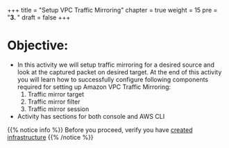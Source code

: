 +++
title = "Setup VPC Traffic Mirroring"
chapter = true
weight = 15
pre = "<b>3. </b>"
draft = false
+++

# Objective:

* In this activity we will setup traffic mirroring for a desired source and look at the captured packet on desired target. At the end of this activity you will learn how to successfully configure following components required for setting up Amazon VPC Traffic Mirroring:
  1. Traffic mirror target
  2. Traffic mirror filter
  3. Traffic mirror session
* Activity has sections for both console and AWS CLI

{{% notice info %}}
Before you proceed, verify you have [created infrastructure](/010_prerequisites/createinfra)
{{% /notice %}}
